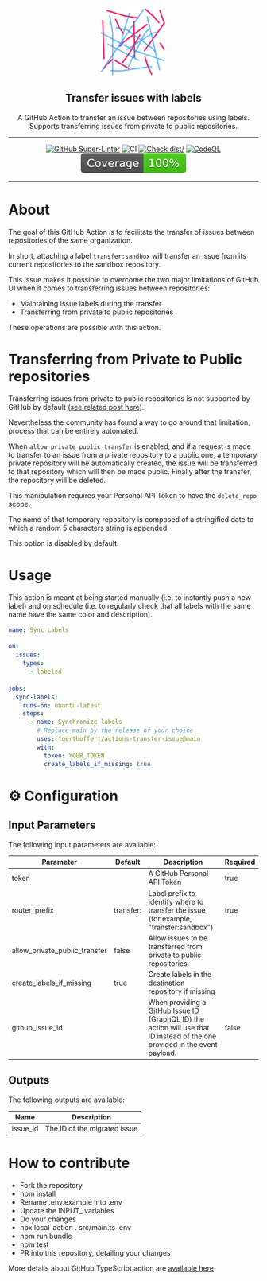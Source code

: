 <!-- markdownlint-disable MD041 -->
<p align="center">
  <img alt="ZenCrepesLogo" src="docs/zencrepes-logo.png" height="140" />
  <h2 align="center">Transfer issues with labels</h2>
  <p align="center">A GitHub Action to transfer an issue between repositories using labels. Supports transferring issues from private to public repositories.</p>
</p>

---

<div align="center">

[![GitHub Super-Linter](https://github.com/fgerthoffert/actions-transfer-issue/actions/workflows/linter.yml/badge.svg)](https://github.com/super-linter/super-linter)
![CI](https://github.com/fgerthoffert/actions-transfer-issue/actions/workflows/ci.yml/badge.svg)
[![Check dist/](https://github.com/fgerthoffert/actions-transfer-issue/actions/workflows/check-dist.yml/badge.svg)](https://github.com/fgerthoffert/actions-transfer-issue/actions/workflows/check-dist.yml)
[![CodeQL](https://github.com/fgerthoffert/actions-transfer-issue/actions/workflows/codeql-analysis.yml/badge.svg)](https://github.com/fgerthoffert/actions-transfer-issue/actions/workflows/codeql-analysis.yml)
[![Coverage](./badges/coverage.svg)](./badges/coverage.svg)

</div>

---

# About

The goal of this GitHub Action is to facilitate the transfer of issues between
repositories of the same organization.

In short, attaching a label `transfer:sandbox` will transfer an issue from its
current repositories to the sandbox repository.

This issue makes it possible to overcome the two major limitations of GitHub UI
when it comes to transferring issues between repositories:

- Maintaining issue labels during the transfer
- Transferring from private to public repositories

These operations are possible with this action.

# Transferring from Private to Public repositories

Transferring issues from private to public repositories is not supported by
GitHub by default
([see related post here](https://github.com/orgs/community/discussions/21979#discussioncomment-4800558)).

Nevertheless the community has found a way to go around that limitation, process
that can be entirely automated.

When `allow_private_public_transfer` is enabled, and if a request is made to
transfer to an issue from a private repository to a public one, a temporary
private repository will be automatically created, the issue will be transferred
to that repository which will then be made public. Finally after the transfer,
the repository will be deleted.

This manipulation requires your Personal API Token to have the `delete_repo`
scope.

The name of that temporary repository is composed of a stringified date to which
a random 5 characters string is appended.

This option is disabled by default.

# Usage

This action is meant at being started manually (i.e. to instantly push a new
label) and on schedule (i.e. to regularly check that all labels with the same
name have the same color and description).

```yaml
name: Sync Labels

on:
  issues:
    types:
      - labeled

jobs:
  sync-labels:
    runs-on: ubuntu-latest
    steps:
      - name: Synchronize labels
        # Replace main by the release of your choice
        uses: fgerthoffert/actions-transfer-issue@main
        with:
          token: YOUR_TOKEN
          create_labels_if_missing: true
```

# :gear: Configuration

## Input Parameters

The following input parameters are available:

| Parameter                     | Default   | Description                                                                                                                 | Required |
| ----------------------------- | --------- | --------------------------------------------------------------------------------------------------------------------------- | -------- |
| token                         |           | A GitHub Personal API Token                                                                                                 | true     |
| router_prefix                 | transfer: | Label prefix to identify where to transfer the issue (for example, "transfer:sandbox")                                      | true     |
| allow_private_public_transfer | false     | Allow issues to be transferred from private to public repositories.                                                         |          |
| create_labels_if_missing      | true      | Create labels in the destination repository if missing                                                                      |          |
| github_issue_id               |           | When providing a GitHub Issue ID (GraphQL ID) the action will use that ID instead of the one provided in the event payload. | false    |

## Outputs

The following outputs are available:

| Name     | Description                  |
| -------- | ---------------------------- |
| issue_id | The ID of the migrated issue |

# How to contribute

- Fork the repository
- npm install
- Rename .env.example into .env
- Update the INPUT\_ variables
- Do your changes
- npx local-action . src/main.ts .env
- npm run bundle
- npm test
- PR into this repository, detailing your changes

More details about GitHub TypeScript action are
[available here](https://github.com/actions/typescript-action)
